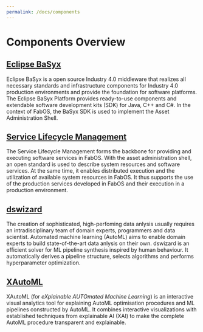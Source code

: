 ```yaml
---
permalink: /docs/components
---
```


# Components Overview

## [Eclipse BaSyx](https://www.eclipse.org/basyx/)

Eclipse BaSyx is a open source Industry 4.0 middleware that realizes  all necessary standards and infrastructure components for Industry 4.0 production environments and provide the foundation for software platforms. The Eclipse BaSyx Platform provides ready-to-use components and extendable software development kits (SDK) for Java, C++ and C#. In the context of FabOS, the BaSyx SDK is used to implement the Asset Administration Shell.

## [Service Lifecycle Management](https://slm.docs.fab-os.org/docs/getting-started/)
The Service Lifecycle Management forms the backbone for providing and executing software services in FabOS. With the asset administration shell, an open standard is used to describe system resources and software services. At the same time, it enables distributed execution and the utilization of available system resources in FabOS. It thus supports the use of the production services developed in FabOS and their execution in a production environment.

## [dswizard](https://github.com/FabOS-AI/fabos-base-service-dswizard)
The creation of sophisticated, high-perfoming data anlysis usually requires an intradisciplinary team of domain experts, programmers and data scientist. Automated machine learning (AutoML) aims to enable domain experts to build state-of-the-art data anlysis on their own. dswizard is an efficient solver for ML pipeline synthesis inspired by human behaviour. It automatically derives a pipeline structure, selects algorithms and performs hyperparameter optimization.

## [XAutoML](https://github.com/FabOS-AI/fabos-base-service-xautoml)
XAutoML (for *eXplainable AUTOmated Machine Learning*) is an interactive visual analytics tool for explaining AutoML optimisation procedures and ML pipelines constructed by AutoML. It combines interactive visualizations with established techniques from explainable AI (XAI) to make the complete AutoML procedure transparent and explainable.